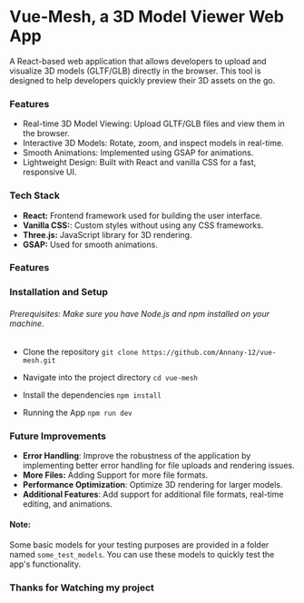 # Vue-Mesh, a 3D Model Viewer Web App
A React-based web application that allows developers to upload and visualize 3D models (GLTF/GLB) directly in the browser. This tool is designed to help developers quickly preview their 3D assets on the go.

### Features
- Real-time 3D Model Viewing: Upload GLTF/GLB files and view them in the browser.
- Interactive 3D Models: Rotate, zoom, and inspect models in real-time.
- Smooth Animations: Implemented using GSAP for animations.
- Lightweight Design: Built with React and vanilla CSS for a fast, responsive UI.

### Tech Stack
- **React:** Frontend framework used for building the user interface.
- **Vanilla CSS:**: Custom styles without using any CSS frameworks.
- **Three.js:** JavaScript library for 3D rendering.
- **GSAP:** Used for smooth animations.

### Features

### Installation and Setup
###### Prerequisites: Make sure you have Node.js and npm installed on your machine.

- Clone the repository
`git clone https://github.com/Annany-12/vue-mesh.git`

- Navigate into the project directory
`cd vue-mesh`

- Install the dependencies
`npm install`

- Running the App
`npm run dev`

### Future Improvements
- **Error Handling**: Improve the robustness of the application by implementing better error handling for file uploads and rendering issues.
- **More Files:** Adding Support for more file formats.
- **Performance Optimization**: Optimize 3D rendering for larger models.
- **Additional Features**: Add support for additional file formats, real-time editing, and animations.

#### Note: 
Some basic models for your testing purposes are provided in a folder named `some_test_models`. You can use these models to quickly test the app's functionality.

### Thanks for Watching my project
